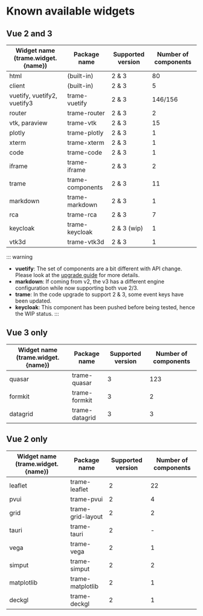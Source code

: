 # Known available widgets

## Vue 2 and 3

| Widget name (trame.widget.{name}) | Package name | Supported version | Number of components |
| --- | --- | --- | --- |
| html | (built-in) | 2 & 3 | 80 |
| client | (built-in) | 2 & 3 | 5 |
| vuetify, vuetify2, vuetify3 | trame-vuetify | 2 & 3 | 146/156 |
| router | trame-router | 2 & 3 | 2 |
| vtk, paraview | trame-vtk | 2 & 3 | 15 |
| plotly | trame-plotly | 2 & 3 | 1 |
| xterm | trame-xterm | 2 & 3 | 1 |
| code | trame-code | 2 & 3 | 1 |
| iframe | trame-iframe | 2 & 3 | 2 |
| trame | trame-components | 2 & 3 | 11 |
| markdown | trame-markdown | 2 & 3 | 1 |
| rca | trame-rca | 2 & 3 | 7 |
| keycloak | trame-keycloak | 2 & 3 (wip) | 1 |
| vtk3d | trame-vtk3d | 2 & 3 | 1 |

::: warning
- **vuetify**: The set of components are a bit different with API change. Please look at the [upgrade guide](https://vuetifyjs.com/en/getting-started/upgrade-guide/) for more details.
- **markdown**: If coming from v2, the v3 has a different engine configuration while now supporting both vue 2/3.
- **trame**: In the code upgrade to support 2 & 3, some event keys have been updated.
- **keycloak**: This component has been pushed before being tested, hence the WIP status.
:::

## Vue 3 only

| Widget name (trame.widget.{name}) | Package name | Supported version | Number of components |
| --- | --- | --- | --- |
| quasar | trame-quasar | 3 | 123 |
| formkit | trame-formkit | 3 | 2 |
| datagrid | trame-datagrid | 3 | 3 |

## Vue 2 only

| Widget name (trame.widget.{name}) | Package name | Supported version | Number of components |
| --- | --- | --- | --- |
| leaflet | trame-leaflet | 2 | 22 |
| pvui | trame-pvui | 2 | 4 |
| grid | trame-grid-layout | 2 | 2 |
| tauri | trame-tauri | 2 | - |
| vega | trame-vega | 2 | 1 |
| simput | trame-simput | 2 | 2 |
| matplotlib | trame-matplotlib | 2 | 1 |
| deckgl | trame-deckgl | 2 | 1 |
